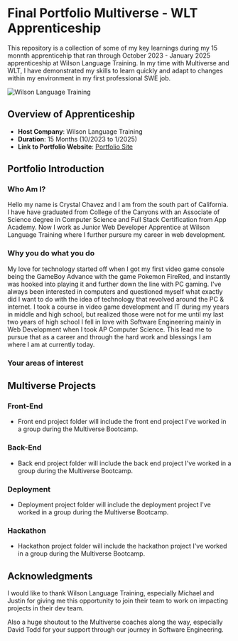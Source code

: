 # Final Portfolio Multiverse - WLT Apprenticeship

This repository is a collection of some of my key learnings during my 15 monnth apprenticehip that ran through October 2023 - January 2025 apprenticeship at Wilson Language Training. In my time with Multiverse and WLT, I have demonstrated my skills to learn quickly and adapt to changes within my environment in my first professional SWE job.

![Wilson Language Training](https://www.wilsonlanguage.com/wp-content/uploads/2024/07/wilson-logo-social-preview.png)

## Overview of Apprenticeship

- **Host Company**: Wilson Language Training
- **Duration**: 15 Months (10/2023 to 1/2025)
- **Link to Portfolio Website**: [Portfolio Site](https://github.com/crystalchavez99/final-portfolio-template)

## Portfolio Introduction

### Who Am I?

Hello my name is Crystal Chavez and I am from the south part of California.
I have have graduated from College of the Canyons with an Associate of Science degree in Computer Science and Full Stack Certification from App Academy. Now I work as Junior Web Developer Apprentice at Wilson Language Training where I further pursure my career in web development.

### Why you do what you do

My love for technology started off when I got my first video game console being the GameBoy Advance with the game Pokemon FireRed, and instantly was hooked into playing it and further down the line with PC gaming. I've always been interested in computers and questioned myself what exactly did I want to do with the idea of technology that revolved around the PC & internet. I took a course in video game development and IT during my years in middle and high school, but realized those were not for me until my last two years of high school I fell in love with Software Engineering mainly in Web Development when I took AP Computer Science. This lead me to pursue that as a career and through the hard work and blessings I am where I am at currently today.

### Your areas of interest

## Multiverse Projects

### Front-End

* Front end project folder will include the front end project I've worked in a group during the Multiverse Bootcamp.

### Back-End

* Back end project folder will include the back end project I've worked in a group during the Multiverse Bootcamp.

### Deployment

* Deployment project folder will include the deployment project I've worked in a group during the Multiverse Bootcamp.

### Hackathon

* Hackathon project folder will include the hackathon project I've worked in a group during the Multiverse Bootcamp.

## Acknowledgments

I would like to thank Wilson Language Training, especially Michael and Justin for giving me this opportunity to join their team to work on impacting projects in their dev team.

Also a huge shoutout to the Multiverse coaches along the way, especially David Todd for your support through our journey in Software Engineering.
